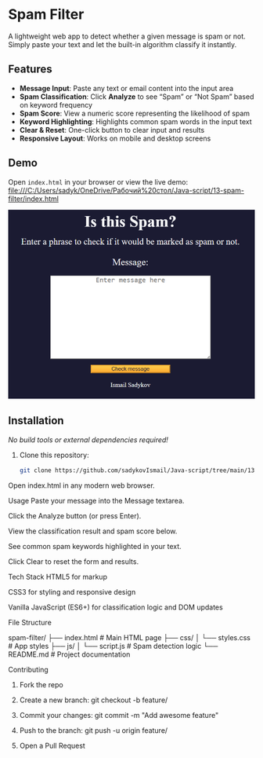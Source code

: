 # Spam Filter

A lightweight web app to detect whether a given message is spam or not. Simply paste your text and let the built-in algorithm classify it instantly.

## Features

- **Message Input**: Paste any text or email content into the input area  
- **Spam Classification**: Click **Analyze** to see “Spam” or “Not Spam” based on keyword frequency  
- **Spam Score**: View a numeric score representing the likelihood of spam  
- **Keyword Highlighting**: Highlights common spam words in the input text  
- **Clear & Reset**: One-click button to clear input and results  
- **Responsive Layout**: Works on mobile and desktop screens  

## Demo

Open `index.html` in your browser or view the live demo:  
<file:///C:/Users/sadyk/OneDrive/Рабочий%20стол/Java-script/13-spam-filter/index.html>

![Screenshot of the Spam Filter app](./screenshot.png)

## Installation

_No build tools or external dependencies required!_

1. Clone this repository:
   ```bash
   git clone https://github.com/sadykovIsmail/Java-script/tree/main/13-spam-filter
Open index.html in any modern web browser.

Usage
Paste your message into the Message textarea.

Click the Analyze button (or press Enter).

View the classification result and spam score below.

See common spam keywords highlighted in your text.

Click Clear to reset the form and results.

Tech Stack
HTML5 for markup

CSS3 for styling and responsive design

Vanilla JavaScript (ES6+) for classification logic and DOM updates

File Structure

spam-filter/
├── index.html           # Main HTML page
├── css/
│   └── styles.css       # App styles
├── js/
│   └── script.js           # Spam detection logic
└── README.md            # Project documentation

Contributing
1) Fork the repo

2) Create a new branch:
git checkout -b feature/<your-branch-name>

3) Commit your changes:
git commit -m "Add awesome feature"

4) Push to the branch:
git push -u origin feature/<your-branch-name>

5) Open a Pull Request